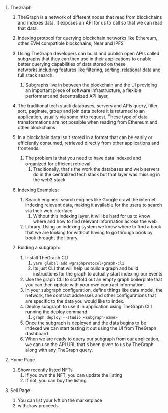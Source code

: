 1. TheGraph

    1. TheGraph is a network of different nodes that read from blockchains and indexes data. It exposes an API for us to call so that we can read that data.
    2. Indexing protocol for querying blockchain networks like Ethereum, other EVM compatible blockchains, Near and IPFS
    3. Using TheGraph developers can build and publish open APIs called subgraphs that they can then use in their applications to enable better querying capabilities of data stored on these networks,including features like filtering, sorting, relational data and full stack search.

        1. Subgraphs live in between the blockchain and the UI providing an important piece of software infrastructure, a flexible performant and decentralized API layer,

    4. The traditional tech stack databases, servers and APIs query, filter, sort, paginate, group and join data before it is returned to an application, usually via some http request. These type of data transformations are not possible when reading from Ethereum and other blockchains

    5. In a blockchain data isn't stored in a format that can be easily or efficiently consumed, retrieved directly from other applications and frontends.
        1. The problem is that you need to have data indexed and organized for efficient retrieval.
            1. Traditionally, that's the work the databases and web servers do in the centralized tech stack but that layer was missing in the web3 stack
    6. Indexing Examples:

        1. Search engines: search engines like Google crawl the internet indexing relevant data, making it available for the users to search via their web interface
            1. Without this indexing layer, it will be hard for us to know where and how to find relevant information across the web
        2. Library: Using an indexing system we know where to find a book that we are looking for without having to go through book by book throught the library.

    7. Bulding a subgraph:
        1. Install TheGraph CLI
            1. `yarn global add @graphprotocol/graph-cli`
            2. Its just CLI that will help us build a graph and build instructions for the graph to actually start indexing our events
        2. Use the graph CLI to scaffold out an empty graph boilerplate that you can then update with your own contract information.
        3. In your subgraph configuration, define things like data model, the network, the contract addresses and other configurations that are specific to the data you would like to index.
        4. Deploy subgraph to use it in application using TheGraph CLI running the deploy command:
            1. `graph deploy --studio <subgraph-name>`
        5. Once the subgraph is deployed and the data begins to be indexed we can start testing it out using the UI from TheGraph dashboard
        6. When we are ready to query our subgraph from our application, we can use the API URL that's been given to us by TheGraph along with any TheGraph query.

2. Home Page
    1. Show recently listed NFTs
        1. If you own the NFT, you can update the listing
        2. If not, you can buy the listing
3. Sell Page
    1. You can list your Nft on the marketplace
    2. withdraw proceeds
